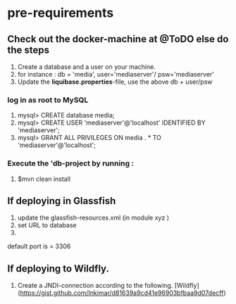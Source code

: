 # pre-requirements

## Check out the docker-machine at @ToDO else do the steps
1. Create a database and a user on your machine.
2. for instance : db = 'media', user='mediaserver'/ psw='mediaserver'
3. Update the **liquibase.properties**-file,  use the above db + user/psw

### log in as root to MySQL 

1. mysql> CREATE database media;
2. mysql> CREATE USER 'mediaserver'@'localhost' IDENTIFIED BY 'mediaserver';
3. mysql> GRANT ALL PRIVILEGES ON media . * TO 'mediaserver'@'localhost';

###  Execute the 'db-project by running :
1. $mvn clean install

## If deploying in Glassfish 
1. update the glassfish-resources.xml (in module xyz )
2. set URL to database
3. <property name="URL" value="jdbc:mysql://localhost:<port>/nrm_demo_media"/> 
default port is = 3306 <br>

##  If deploying to Wildfly.
1. Create a JNDI-connection according to the following.
[Wildfly] (https://gist.github.com/Inkimar/d81639a9cd41e96903bfbaa9d07decff)
